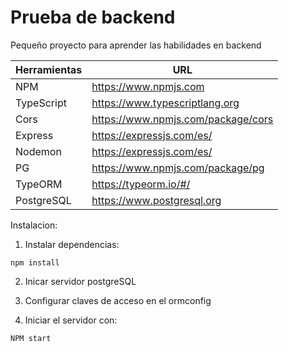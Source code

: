 # Prueba de backend

Pequeño proyecto para aprender las habilidades en backend

| Herramientas | URL                                |
| ------------ | ---------------------------------- |
| NPM          | https://www.npmjs.com              |
| TypeScript   | https://www.typescriptlang.org     |
| Cors         | https://www.npmjs.com/package/cors |
| Express      | https://expressjs.com/es/          |
| Nodemon      | https://expressjs.com/es/          |
| PG           | https://www.npmjs.com/package/pg   |
| TypeORM      | https://typeorm.io/#/              |
| PostgreSQL   | https://www.postgresql.org         |

Instalacion:

1. Instalar dependencias:

```
npm install
```

2. Inicar servidor postgreSQL

3. Configurar claves de acceso en el ormconfig

4. Iniciar el servidor con:

```
NPM start
```
